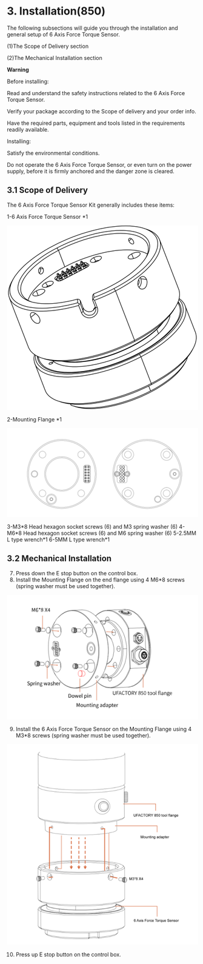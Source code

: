 ﻿# 3. Installation(850)

The following subsections will guide you through the installation and general setup of 6 Axis Force Torque Sensor.

(1)The Scope of Delivery section

(2)The Mechanical Installation section

**Warning**

Before installing:

Read and understand the safety instructions related to the 6 Axis Force Torque Sensor.

Verify your package according to the Scope of delivery and your order info.

Have the required parts, equipment and tools listed in the requirements readily available.

Installing:

Satisfy the environmental conditions.

Do not operate the 6 Axis Force Torque Sensor, or even turn on the power supply, before it is firmly anchored and the danger zone is cleared.

## 3.1 **Scope of Delivery**

The 6 Axis Force Torque Sensor Kit generally includes these items:

1-6 Axis Force Torque Sensor \*1

![](assets/img_12.svg)

2-Mounting Flange \*1

![](assets/img_9.png)

3-M3\*8 Head hexagon socket screws (6) and M3 spring washer (6)
4-M6\*8 Head hexagon socket screws (6) and M6 spring washer (6)
5-2.5MM L type wrench\*1
6-5MM L type wrench\*1
   
## 3.2 **Mechanical Installation**

7. Press down the E stop button on the control box.
8. Install the Mounting Flange on the end flange using 4 M6\*8 screws (spring washer must be used together).

![](assets/img_10.png)

9. Install the 6 Axis Force Torque Sensor on the Mounting Flange using 4 M3\*8 screws (spring washer must be used together).

![](assets/img_11.png)

10. Press up E stop button on the control box.
